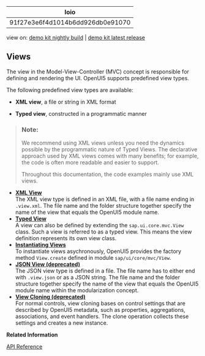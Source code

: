 <!-- loio91f27e3e6f4d1014b6dd926db0e91070 -->

| loio |
| -----|
| 91f27e3e6f4d1014b6dd926db0e91070 |

<div id="loio">

view on: [demo kit nightly build](https://sdk.openui5.org/nightly/#/topic/91f27e3e6f4d1014b6dd926db0e91070) | [demo kit latest release](https://sdk.openui5.org/topic/91f27e3e6f4d1014b6dd926db0e91070)</div>

## Views

The view in the Model-View-Controller \(MVC\) concept is responsible for defining and rendering the UI. OpenUI5 supports predefined view types.

The following predefined view types are available:

-   **XML view**, a file or string in XML format

-   **Typed view**, constructed in a programmatic manner


> ### Note:  
> We recommend using XML views unless you need the dynamics possible by the programmatic nature of Typed Views. The declarative approach used by XML views comes with many benefits; for example, the code is often more readable and easier to support.
> 
> Throughout this documentation, the code examples mainly use XML views.

-   **[XML View](XML_View_91f2928.md "The XML view type is defined in an XML file, with a file name ending in .view.xml. The file name and the folder structure
		together specify the name of the view that equals the OpenUI5 module name. ")**  
The XML view type is defined in an XML file, with a file name ending in `.view.xml`. The file name and the folder structure together specify the name of the view that equals the OpenUI5 module name.
-   **[Typed View](Typed_View_e6bb33d.md "A view can also be defined by extending the sap.ui.core.mvc.View class. Such a view is referred to as a typed view. This
		means the view definition represents its own view class.")**  
A view can also be defined by extending the `sap.ui.core.mvc.View` class. Such a view is referred to as a typed view. This means the view definition represents its own view class.
-   **[Instantiating Views](Instantiating_Views_68d0e58.md "To instantiate views asychronously, OpenUI5 provides the factory
		method View.create defined in module
		sap/ui/core/mvc/View.")**  
To instantiate views asychronously, OpenUI5 provides the factory method `View.create` defined in module `sap/ui/core/mvc/View`.
-   **[JSON View \(deprecated\)](JSON_View_deprecated_91f2852.md "The JSON view type is defined in a file. The file name has to either end with .view.json or as a JSON string. The file
		name and the folder structure together specify the name of the view that equals the OpenUI5 module name within the modularization concept.")**  
The JSON view type is defined in a file. The file name has to either end with `.view.json` or as a JSON string. The file name and the folder structure together specify the name of the view that equals the OpenUI5 module name within the modularization concept.
-   **[View Cloning \(deprecated\)](View_Cloning_deprecated_a575619.md "For normal controls, view cloning bases on control settings that are described by OpenUI5 metadata, such as
		properties, aggregations, associations, and event handlers. The clone operation collects
		these settings and creates a new instance.")**  
For normal controls, view cloning bases on control settings that are described by OpenUI5 metadata, such as properties, aggregations, associations, and event handlers. The clone operation collects these settings and creates a new instance.

**Related Information**  


[API Reference](https://sdk.openui5.org/api/sap.ui.core.mvc.View)


